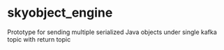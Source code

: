 # skyobject_engine

Prototype for sending multiple serialized Java objects under single kafka topic with return topic
